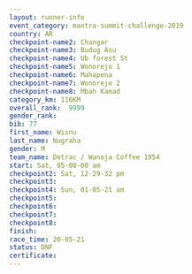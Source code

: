 ```yaml
---
layout: runner-info 
event_category: mantra-summit-challenge-2019 
country: AR
checkpoint-name2: Changar
checkpoint-name3: Budug Asu
checkpoint-name4: Ub forest St
checkpoint-name5: Wonorejo 1
checkpoint-name6: Mahapena
checkpoint-name7: Wonorejo 2
checkpoint-name8: Mbah Kamad
category_km: 116KM
overall_rank:  9999
gender_rank: 
bib: 77
first_name: Wisnu
last_name: Nugraha
gender: M
team_name: Detrac / Wanoja Coffee 1954
start: Sat, 05-00-00 am
checkpoint2: Sat, 12-29-32 pm
checkpoint3: 
checkpoint4: Sun, 01-05-21 am
checkpoint5: 
checkpoint6: 
checkpoint7: 
checkpoint8: 
finish: 
race_time: 20-05-21
status: DNF
certificate: 
---
```

